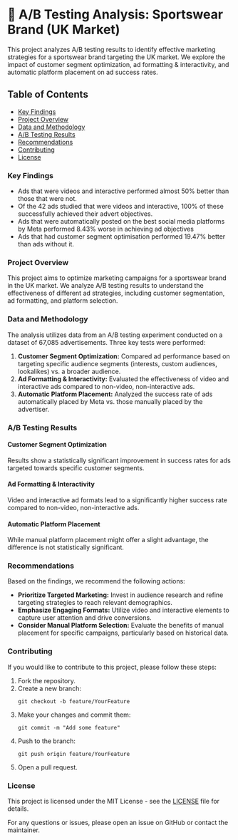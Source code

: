 <h1>🧪 A/B Testing Analysis: Sportswear Brand (UK Market)</h1>

<p>This project analyzes A/B testing results to identify effective marketing strategies for a sportswear brand targeting the UK market. We explore the impact of customer segment optimization, ad formatting & interactivity, and automatic platform placement on ad success rates.</p>

<h2>Table of Contents</h2>

<ul>
    <li><a href="#key-findings" target="_blank">Key Findings</a></li>
    <li><a href="#project-overview" target="_blank">Project Overview</a></li>
    <li><a href="#data-methodology" target="_blank">Data and Methodology</a></li>
    <li><a href="#ab-testing-results" target="_blank">A/B Testing Results</a></li>
    <li><a href="#recommendations" target="_blank">Recommendations</a></li>
    <li><a href="#contributing" target="_blank">Contributing</a></li>
    <li><a href="#license" target="_blank">License</a></li>
</ul>

<h3 id="key-findings">Key Findings</h3>

<ul>
    <li>Ads that were videos and interactive performed almost 50% better than those that were not.</li>
    <li>Of the 42 ads studied that were videos and interactive, 100% of these successfully achieved their advert objectives.</li>
    <li>Ads that were automatically posted on the best social media platforms by Meta performed 8.43% worse in achieving ad objectives</li>
    <li>Ads that had customer segment optimisation performed 19.47% better than ads without it.</li>
</ul>

<h3 id="project-overview">Project Overview</h3>

<p>This project aims to optimize marketing campaigns for a sportswear brand in the UK market. We analyze A/B testing results to understand the effectiveness of different ad strategies, including customer segmentation, ad formatting, and platform selection.</p>

<h3 id="data-methodology">Data and Methodology</h3>

<p>The analysis utilizes data from an A/B testing experiment conducted on a dataset of 67,085 advertisements. Three key tests were performed:</p>

<ol>
    <li><strong>Customer Segment Optimization:</strong> Compared ad performance based on targeting specific audience segments (interests, custom audiences, lookalikes) vs. a broader audience.</li>
    <li><strong>Ad Formatting & Interactivity:</strong> Evaluated the effectiveness of video and interactive ads compared to non-video, non-interactive ads.</li>
    <li><strong>Automatic Platform Placement:</strong> Analyzed the success rate of ads automatically placed by Meta vs. those manually placed by the advertiser.</li>
</ol>

<h3 id="ab-testing-results">A/B Testing Results</h3>

<h4>Customer Segment Optimization</h4>
<p>Results show a statistically significant improvement in success rates for ads targeted towards specific customer segments.</p>

<h4>Ad Formatting & Interactivity</h4>
<p>Video and interactive ad formats lead to a significantly higher success rate compared to non-video, non-interactive ads.</p>

<h4>Automatic Platform Placement</h4>
<p>While manual platform placement might offer a slight advantage, the difference is not statistically significant.</p>

<h3 id="recommendations">Recommendations</h3>

<p>Based on the findings, we recommend the following actions:</p>

<ul>
    <li><strong>Prioritize Targeted Marketing:</strong> Invest in audience research and refine targeting strategies to reach relevant demographics.</li>
    <li><strong>Emphasize Engaging Formats:</strong> Utilize video and interactive elements to capture user attention and drive conversions.</li>
    <li><strong>Consider Manual Platform Selection:</strong> Evaluate the benefits of manual placement for specific campaigns, particularly based on historical data.</li>
</ul>

<h3 id="contributing">Contributing</h3>

<p>If you would like to contribute to this project, please follow these steps:</p>

<ol>
    <li>Fork the repository.</li>
    <li>Create a new branch:</li>
    <pre><code>git checkout -b feature/YourFeature</code></pre>
    <li>Make your changes and commit them:</li>
    <pre><code>git commit -m "Add some feature"</code></pre>
    <li>Push to the branch:</li>
    <pre><code>git push origin feature/YourFeature</code></pre>
    <li>Open a pull request.</li>
</ol>

<h3 id="license">License</h3>

<p>This project is licensed under the MIT License - see the <a href="LICENSE" target="_blank">LICENSE</a> file for details.</p>

<p>For any questions or issues, please open an issue on GitHub or contact the maintainer.</p>
